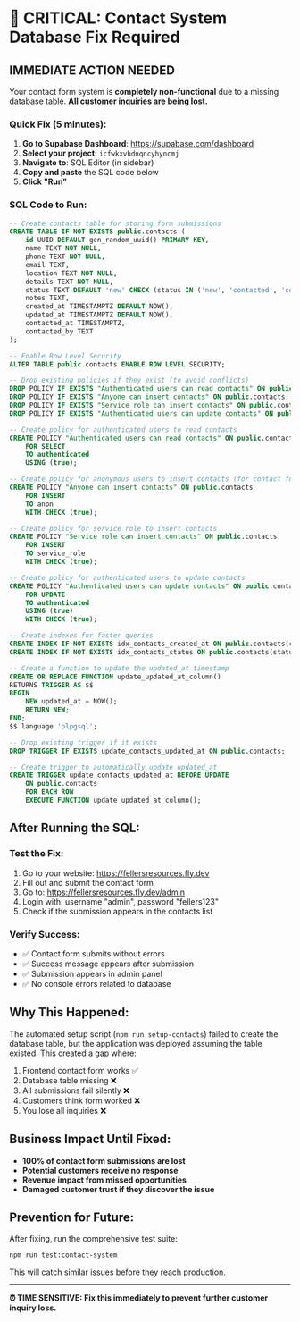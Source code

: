 # 🚨 CRITICAL: Contact System Database Fix Required

## IMMEDIATE ACTION NEEDED

Your contact form system is **completely non-functional** due to a missing database table. **All customer inquiries are being lost.**

### Quick Fix (5 minutes):

1. **Go to Supabase Dashboard**: https://supabase.com/dashboard
2. **Select your project**: `icfwkxvhdnqncyhyncmj`
3. **Navigate to**: SQL Editor (in sidebar)
4. **Copy and paste** the SQL code below
5. **Click "Run"**

### SQL Code to Run:

```sql
-- Create contacts table for storing form submissions
CREATE TABLE IF NOT EXISTS public.contacts (
    id UUID DEFAULT gen_random_uuid() PRIMARY KEY,
    name TEXT NOT NULL,
    phone TEXT NOT NULL,
    email TEXT,
    location TEXT NOT NULL,
    details TEXT NOT NULL,
    status TEXT DEFAULT 'new' CHECK (status IN ('new', 'contacted', 'completed', 'cancelled')),
    notes TEXT,
    created_at TIMESTAMPTZ DEFAULT NOW(),
    updated_at TIMESTAMPTZ DEFAULT NOW(),
    contacted_at TIMESTAMPTZ,
    contacted_by TEXT
);

-- Enable Row Level Security
ALTER TABLE public.contacts ENABLE ROW LEVEL SECURITY;

-- Drop existing policies if they exist (to avoid conflicts)
DROP POLICY IF EXISTS "Authenticated users can read contacts" ON public.contacts;
DROP POLICY IF EXISTS "Anyone can insert contacts" ON public.contacts;
DROP POLICY IF EXISTS "Service role can insert contacts" ON public.contacts;
DROP POLICY IF EXISTS "Authenticated users can update contacts" ON public.contacts;

-- Create policy for authenticated users to read contacts
CREATE POLICY "Authenticated users can read contacts" ON public.contacts
    FOR SELECT
    TO authenticated
    USING (true);

-- Create policy for anonymous users to insert contacts (for contact form submissions)
CREATE POLICY "Anyone can insert contacts" ON public.contacts
    FOR INSERT
    TO anon
    WITH CHECK (true);

-- Create policy for service role to insert contacts
CREATE POLICY "Service role can insert contacts" ON public.contacts
    FOR INSERT
    TO service_role
    WITH CHECK (true);

-- Create policy for authenticated users to update contacts
CREATE POLICY "Authenticated users can update contacts" ON public.contacts
    FOR UPDATE
    TO authenticated
    USING (true)
    WITH CHECK (true);

-- Create indexes for faster queries
CREATE INDEX IF NOT EXISTS idx_contacts_created_at ON public.contacts(created_at DESC);
CREATE INDEX IF NOT EXISTS idx_contacts_status ON public.contacts(status);

-- Create a function to update the updated_at timestamp
CREATE OR REPLACE FUNCTION update_updated_at_column()
RETURNS TRIGGER AS $$
BEGIN
    NEW.updated_at = NOW();
    RETURN NEW;
END;
$$ language 'plpgsql';

-- Drop existing trigger if it exists
DROP TRIGGER IF EXISTS update_contacts_updated_at ON public.contacts;

-- Create trigger to automatically update updated_at
CREATE TRIGGER update_contacts_updated_at BEFORE UPDATE
    ON public.contacts
    FOR EACH ROW
    EXECUTE FUNCTION update_updated_at_column();
```

## After Running the SQL:

### Test the Fix:
1. Go to your website: https://fellersresources.fly.dev
2. Fill out and submit the contact form
3. Go to: https://fellersresources.fly.dev/admin
4. Login with: username "admin", password "fellers123"
5. Check if the submission appears in the contacts list

### Verify Success:
- ✅ Contact form submits without errors
- ✅ Success message appears after submission
- ✅ Submission appears in admin panel
- ✅ No console errors related to database

## Why This Happened:

The automated setup script (`npm run setup-contacts`) failed to create the database table, but the application was deployed assuming the table existed. This created a gap where:

1. Frontend contact form works ✅
2. Database table missing ❌
3. All submissions fail silently ❌
4. Customers think form worked ❌
5. You lose all inquiries ❌

## Business Impact Until Fixed:

- **100% of contact form submissions are lost**
- **Potential customers receive no response**
- **Revenue impact from missed opportunities**
- **Damaged customer trust if they discover the issue**

## Prevention for Future:

After fixing, run the comprehensive test suite:
```bash
npm run test:contact-system
```

This will catch similar issues before they reach production.

---

**⏰ TIME SENSITIVE: Fix this immediately to prevent further customer inquiry loss.**